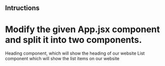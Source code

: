 ## Intructions 
# Modify the given App.jsx component and split it into two components.

Heading component, which will show the heading of our website
List component which will show the list items on our website